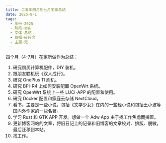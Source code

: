 ```yaml
---
title: 二五年四月到七月宅家总结
date: 2025-8-1
tags:
  - 年份-2025
  - 阶段-自由
  - 文体-总结
  - 篇幅-碎碎念
  - 主题-无
---
```


四个月（4-7月）在家所做作为总结：

1. 研究购买计算机配件，DIY 装机。
2. 跟朋友联机玩《双人成行》。
3. 研究 OnePlus 11 刷机。
4. 研究 BPI-R4 上如何安装配置 OpenWrt 系统。
5. 研究 OpenWrt 系统上一些 LUCI-APP 的配置和使用。
6. 研究 Docker 配置和家庭云存储 NextCloud。
7. 看书，主要是一些小说，包括《文学少女》在内的一些轻小说和包括王小波等国内外作家的一些名著。
8. 学习 Rust 和 GTK APP 开发。想做一个 Adw App 由于找工作焦虑而搁置。
9. 更新博客网站的文章，将旧日记上的记录和旧博客的文章校对、排版、脱敏，最后迁移到本站。
10. 找工作。
